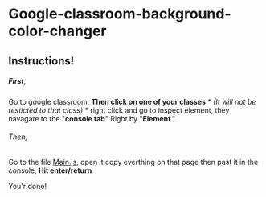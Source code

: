 # Google-classroom-background-color-changer
## Instructions!
##### First,
Go to google classroom,
**Then click on one of your classes** * *(It will not be resticted to that class)* *
right click and go to inspect element,
they navagate to the "**console tab**" Right by "**Element**."

###### Then,
Go to the file [Main.js](main.js), open it
copy everthing on that page
then past it in the console,
**Hit enter/return**

You'r done!
